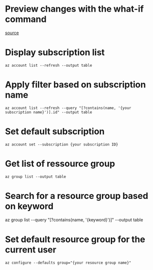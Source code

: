 # Preview changes with the what-if command

[source](https://learn.microsoft.com/en-us/training/modules/arm-template-whatif/4-exercise-what-if?tabs=screenshpt&pivots=bicepcli)

# Display subscription list

```
az account list --refresh --output table
```
# Apply filter based on subscription name

```
az account list --refresh --query "[?contains(name, '{your subscription name}')].id" --output table
```
# Set default subscription 

```
az account set --subscription {your subscription ID}
```

# Get list of ressource group

```
az group list --output table
```

# Search for a resource group based on keyword

az group list --query "[?contains(name, '{keyword}')]" --output table

# Set default resource group for the current user

```
az configure --defaults group="{your resource group name}"
```